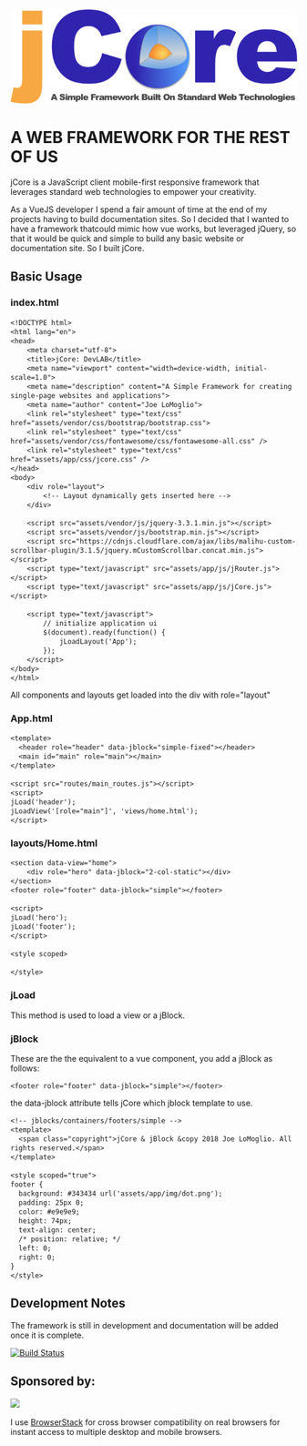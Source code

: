 <img src="jCore_Logo.png" />

# A WEB FRAMEWORK FOR THE REST OF US

jCore is a JavaScript client mobile-first responsive framework that leverages standard web technologies to empower your creativity.

As a VueJS developer I spend a fair amount of time at the end of my projects having to build documentation sites. So I decided that I wanted to have a framework thatcould mimic how vue works, but leveraged jQuery, so that it would be quick and simple to build any basic website or documentation site. So I built jCore.

## Basic Usage
### index.html
```
<!DOCTYPE html>
<html lang="en">
<head>
    <meta charset="utf-8">
    <title>jCore: DevLAB</title>
    <meta name="viewport" content="width=device-width, initial-scale=1.0">
    <meta name="description" content="A Simple Framework for creating single-page websites and applications">
    <meta name="author" content="Joe LoMoglio">
    <link rel="stylesheet" type="text/css" href="assets/vendor/css/bootstrap/bootstrap.css">
    <link rel="stylesheet" type="text/css" href="assets/vendor/css/fontawesome/css/fontawesome-all.css" />
    <link rel="stylesheet" type="text/css" href="assets/app/css/jcore.css" />
</head>
<body>
    <div role="layout">
        <!-- Layout dynamically gets inserted here -->
    </div>

    <script src="assets/vendor/js/jquery-3.3.1.min.js"></script>
    <script src="assets/vendor/js/bootstrap.min.js"></script>
    <script src="https://cdnjs.cloudflare.com/ajax/libs/malihu-custom-scrollbar-plugin/3.1.5/jquery.mCustomScrollbar.concat.min.js"></script>
    <script type="text/javascript" src="assets/app/js/jRouter.js"></script>
    <script type="text/javascript" src="assets/app/js/jCore.js"></script>

    <script type="text/javascript">
        // initialize application ui
        $(document).ready(function() {
            jLoadLayout('App');
        });
    </script>
</body>
</html>
```
All components and layouts get loaded into the div with role="layout"

### App.html

```
<template>
  <header role="header" data-jblock="simple-fixed"></header>
  <main id="main" role="main"></main>
</template> 

<script src="routes/main_routes.js"></script>
<script>
jLoad('header');
jLoadView('[role="main"]', 'views/home.html');
</script>
```

### layouts/Home.html

```
<section data-view="home">
    <div role="hero" data-jblock="2-col-static"></div>
</section>
<footer role="footer" data-jblock="simple"></footer>

<script>
jLoad('hero');
jLoad('footer');
</script>

<style scoped>

</style>
```
### jLoad 
This method is used to load a view or a jBlock. 

### jBlock

These are the the equivalent to a vue component, you add a jBlock as follows:

```
<footer role="footer" data-jblock="simple"></footer>
```

the data-jblock attribute tells jCore which jblock template to use.


```
<!-- jblocks/containers/footers/simple -->
<template>
  <span class="copyright">jCore & jBlock &copy 2018 Joe LoMoglio. All rights reserved.</span>
</template>

<style scoped="true">
footer {
  background: #343434 url('assets/app/img/dot.png');
  padding: 25px 0;
  color: #e9e9e9;
  height: 74px;
  text-align: center;
  /* position: relative; */
  left: 0;
  right: 0;
}
</style>
```

## Development Notes
The framework is still in development and documentation will be added once it is complete.

[![Build Status][jlomoglio-badge]][jlomoglio-badge-url]


## Sponsored by:
<img src="https://bstacksupport.zendesk.com/attachments/token/NKFfHCZxmMGztqO7sgxUrmP5b/?name=Logo-01.svg" width="250" />

I use <a href="https://www.browserstack.com" target="_blank">BrowserStack</a> for cross browser compatibility on real browsers  for instant access to multiple desktop and mobile browsers.

[jlomoglio-badge]: https://travis-ci.org/angular/quickstart.svg?branch=master
[jlomoglio-badge-url]: https://jlomoglio.github.io/2018/
